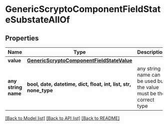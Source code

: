 # GenericScryptoComponentFieldStateSubstateAllOf


## Properties
Name | Type | Description | Notes
------------ | ------------- | ------------- | -------------
**value** | [**GenericScryptoComponentFieldStateValue**](GenericScryptoComponentFieldStateValue.md) |  | 
**any string name** | **bool, date, datetime, dict, float, int, list, str, none_type** | any string name can be used but the value must be the correct type | [optional]

[[Back to Model list]](../README.md#documentation-for-models) [[Back to API list]](../README.md#documentation-for-api-endpoints) [[Back to README]](../README.md)


